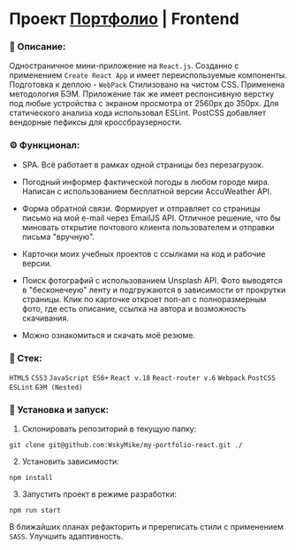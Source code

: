 # Проект [Портфолио](https://wskymike.github.io/my-portfolio-react/) | Frontend

### 📜 Описание:
Одностраничное мини-приложение на `React.js`. Созданно с применением `Create React App` и имеет переиспользуемые компоненты. Подготовка к деплою - `WebPack` Стилизовано на чистом CSS. Применена методология БЭМ. Приложение так же имеет респонсивную верстку под любые устройства с экраном просмотра от 2560px до 350px. Для статического анализа кода использовал ESLint. PostCSS добавляет вендорные пефиксы для кроссбраузерности.

### ⚙️ Функционал:
* SPA. Всё работает в рамках одной страницы без перезагрузок.

* Погодный информер фактической погоды в любом городе мира. Написан с использованием бесплатной версии AccuWeather API.

* Форма обратной связи. Формирует и отправляет со страницы письмо на мой e-mail через EmailJS API. Отличное решение, что бы миновать открытие почтового клиента пользователем и отправки письма "вручную".

* Карточки моих учебных проектов с ссылками на код и рабочие версии.

* Поиск фотографий с использованием Unsplash API. Фото выводятся в "бесконечеую" ленту и подгружаются в зависимости от прокрутки страницы. Клик по карточке откроет поп-ап с полноразмерным фото, где есть описание, ссылка на автора и возможность скачивания. 

* Можно ознакомиться и скачать моё резюме.

### 🥞 Стек:

`HTML5` `CSS3` `JavaScript ES6+` `React v.18` `React-router v.6` `Webpack` `PostCSS` `ESLint` `БЭМ (Nested)` 

### 💽 Установка и запуск:

1. Склонировать репозиторий в текущую папку:

```git clone git@github.com:WskyMike/my-portfolio-react.git ./```

2. Установить зависимости:

```npm install```

3. Запустить проект в режиме разработки:

```npm run start```

В ближайших планах рефакторить и пререписать стили с применением `SASS`. Улучшить адаптивность.

